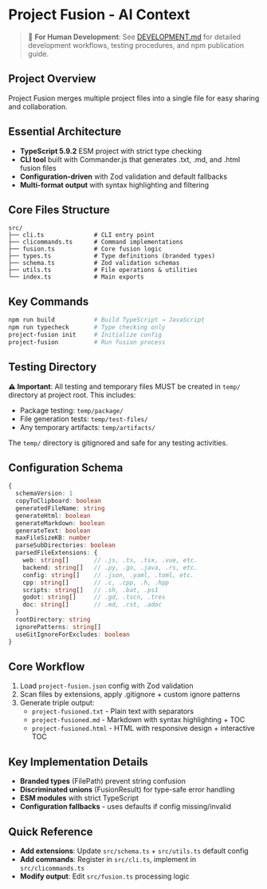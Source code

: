 # Project Fusion - AI Context

> 📖 **For Human Development**: See [DEVELOPMENT.md](./DEVELOPMENT.md) for detailed development workflows, testing procedures, and npm publication guide.

## Project Overview
Project Fusion merges multiple project files into a single file for easy sharing and collaboration.

## Essential Architecture
- **TypeScript 5.9.2** ESM project with strict type checking
- **CLI tool** built with Commander.js that generates .txt, .md, and .html fusion files
- **Configuration-driven** with Zod validation and default fallbacks
- **Multi-format output** with syntax highlighting and filtering

## Core Files Structure
```
src/
├── cli.ts              # CLI entry point
├── clicommands.ts      # Command implementations  
├── fusion.ts           # Core fusion logic
├── types.ts            # Type definitions (branded types)
├── schema.ts           # Zod validation schemas
├── utils.ts            # File operations & utilities
└── index.ts            # Main exports
```

## Key Commands
```bash
npm run build           # Build TypeScript → JavaScript
npm run typecheck       # Type checking only
project-fusion init     # Initialize config
project-fusion          # Run fusion process
```

## Testing Directory
**⚠️ Important**: All testing and temporary files MUST be created in `temp/` directory at project root. This includes:
- Package testing: `temp/package/`
- File generation tests: `temp/test-files/`
- Any temporary artifacts: `temp/artifacts/`

The `temp/` directory is gitignored and safe for any testing activities.

## Configuration Schema
```typescript
{
  schemaVersion: 1
  copyToClipboard: boolean
  generatedFileName: string
  generateHtml: boolean
  generateMarkdown: boolean
  generateText: boolean
  maxFileSizeKB: number
  parseSubDirectories: boolean
  parsedFileExtensions: {
    web: string[]       // .js, .ts, .tsx, .vue, etc.
    backend: string[]   // .py, .go, .java, .rs, etc. 
    config: string[]    // .json, .yaml, .toml, etc.
    cpp: string[]       // .c, .cpp, .h, .hpp
    scripts: string[]   // .sh, .bat, .ps1
    godot: string[]     // .gd, .tscn, .tres
    doc: string[]       // .md, .rst, .adoc
  }
  rootDirectory: string
  ignorePatterns: string[]
  useGitIgnoreForExcludes: boolean
}
```

## Core Workflow
1. Load `project-fusion.json` config with Zod validation
2. Scan files by extensions, apply .gitignore + custom ignore patterns
3. Generate triple output:
   - `project-fusioned.txt` - Plain text with separators
   - `project-fusioned.md` - Markdown with syntax highlighting + TOC
   - `project-fusioned.html` - HTML with responsive design + interactive TOC

## Key Implementation Details
- **Branded types** (FilePath) prevent string confusion
- **Discriminated unions** (FusionResult) for type-safe error handling  
- **ESM modules** with strict TypeScript
- **Configuration fallbacks** - uses defaults if config missing/invalid

## Quick Reference
- **Add extensions**: Update `src/schema.ts` + `src/utils.ts` default config
- **Add commands**: Register in `src/cli.ts`, implement in `src/clicommands.ts`
- **Modify output**: Edit `src/fusion.ts` processing logic